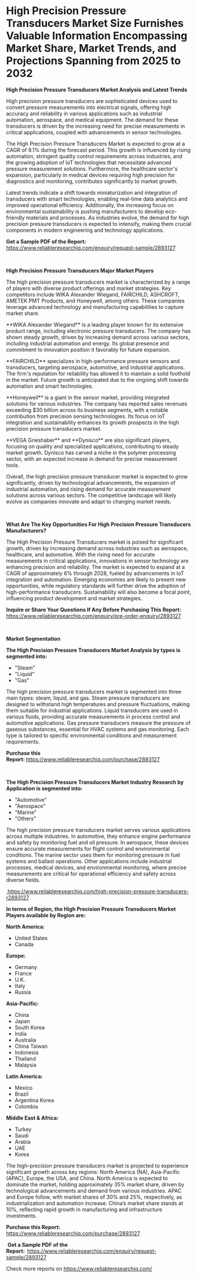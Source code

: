<p><h1>High Precision Pressure Transducers Market Size Furnishes Valuable Information Encompassing Market Share, Market Trends, and Projections Spanning from 2025 to 2032</h1></p><p><strong>High Precision Pressure Transducers Market Analysis and Latest Trends</strong></p>
<p><p>High precision pressure transducers are sophisticated devices used to convert pressure measurements into electrical signals, offering high accuracy and reliability in various applications such as industrial automation, aerospace, and medical equipment. The demand for these transducers is driven by the increasing need for precise measurements in critical applications, coupled with advancements in sensor technologies.</p><p>The High Precision Pressure Transducers Market is expected to grow at a CAGR of 9.1% during the forecast period. This growth is influenced by rising automation, stringent quality control requirements across industries, and the growing adoption of IoT technologies that necessitate advanced pressure measurement solutions. Furthermore, the healthcare sector's expansion, particularly in medical devices requiring high precision for diagnostics and monitoring, contributes significantly to market growth.</p><p>Latest trends indicate a shift towards miniaturization and integration of transducers with smart technologies, enabling real-time data analytics and improved operational efficiency. Additionally, the increasing focus on environmental sustainability is pushing manufacturers to develop eco-friendly materials and processes. As industries evolve, the demand for high precision pressure transducers is expected to intensify, making them crucial components in modern engineering and technology applications.</p></p>
<p><strong>Get a Sample PDF of the Report:&nbsp;</strong> <a href="https://www.reliableresearchiq.com/enquiry/request-sample/2893127?utm_campaign=3180&utm_medium=2&utm_source=Github&utm_content=ia&utm_term=15032025&utm_id=high-precision-pressure-transducers">https://www.reliableresearchiq.com/enquiry/request-sample/2893127</a></p>
<p>&nbsp;</p>
<p><strong>High Precision Pressure Transducers Major Market Players</strong></p>
<p><p>The high precision pressure transducers market is characterized by a range of players with diverse product offerings and market strategies. Key competitors include WIKA Alexander Wiegand, FAIRCHILD, ASHCROFT, AMETEK PMT Products, and Honeywell, among others. These companies leverage advanced technology and manufacturing capabilities to capture market share.</p><p>**WIKA Alexander Wiegand** is a leading player known for its extensive product range, including electronic pressure transducers. The company has shown steady growth, driven by increasing demand across various sectors, including industrial automation and energy. Its global presence and commitment to innovation position it favorably for future expansion.</p><p>**FAIRCHILD** specializes in high-performance pressure sensors and transducers, targeting aerospace, automotive, and industrial applications. The firm's reputation for reliability has allowed it to maintain a solid foothold in the market. Future growth is anticipated due to the ongoing shift towards automation and smart technologies.</p><p>**Honeywell** is a giant in the sensor market, providing integrated solutions for various industries. The company has reported sales revenues exceeding $30 billion across its business segments, with a notable contribution from precision sensing technologies. Its focus on IoT integration and sustainability enhances its growth prospects in the high precision pressure transducers market.</p><p>**VEGA Grieshaber** and **Dynisco** are also significant players, focusing on quality and specialized applications, contributing to steady market growth. Dynisco has carved a niche in the polymer processing sector, with an expected increase in demand for precise measurement tools.</p><p>Overall, the high precision pressure transducer market is expected to grow significantly, driven by technological advancements, the expansion of industrial automation, and rising demand for accurate measurement solutions across various sectors. The competitive landscape will likely evolve as companies innovate and adapt to changing market needs.</p></p>
<p>&nbsp;</p>
<p><strong>What Are The Key Opportunities For High Precision Pressure Transducers Manufacturers?</strong></p>
<p><p>The High Precision Pressure Transducers market is poised for significant growth, driven by increasing demand across industries such as aerospace, healthcare, and automotive. With the rising need for accurate measurements in critical applications, innovations in sensor technology are enhancing precision and reliability. The market is expected to expand at a CAGR of approximately 6% through 2028, fueled by advancements in IoT integration and automation. Emerging economies are likely to present new opportunities, while regulatory standards will further drive the adoption of high-performance transducers. Sustainability will also become a focal point, influencing product development and market strategies.</p></p>
<p><strong>Inquire or Share Your Questions If Any Before Purchasing This Report:</strong> <a href="https://www.reliableresearchiq.com/enquiry/pre-order-enquiry/2893127?utm_campaign=3180&utm_medium=2&utm_source=Github&utm_content=ia&utm_term=15032025&utm_id=high-precision-pressure-transducers">https://www.reliableresearchiq.com/enquiry/pre-order-enquiry/2893127</a></p>
<p>&nbsp;</p>
<p><strong>Market Segmentation</strong></p>
<p><strong>The High Precision Pressure Transducers Market Analysis by types is segmented into:</strong></p>
<p><ul><li>"Steam"</li><li>"Liquid"</li><li>"Gas"</li></ul></p>
<p><p>The high precision pressure transducers market is segmented into three main types: steam, liquid, and gas. Steam pressure transducers are designed to withstand high temperatures and pressure fluctuations, making them suitable for industrial applications. Liquid transducers are used in various fluids, providing accurate measurements in process control and automotive applications. Gas pressure transducers measure the pressure of gaseous substances, essential for HVAC systems and gas monitoring. Each type is tailored to specific environmental conditions and measurement requirements.</p></p>
<p><strong>Purchase this Report:&nbsp;</strong><a href="https://www.reliableresearchiq.com/purchase/2893127?utm_campaign=3180&utm_medium=2&utm_source=Github&utm_content=ia&utm_term=15032025&utm_id=high-precision-pressure-transducers">https://www.reliableresearchiq.com/purchase/2893127</a></p>
<p>&nbsp;</p>
<p><strong>The High Precision Pressure Transducers Market Industry Research by Application is segmented into:</strong></p>
<p><ul><li>"Automotive"</li><li>"Aerospace"</li><li>"Marine"</li><li>"Others"</li></ul></p>
<p><p>The high precision pressure transducers market serves various applications across multiple industries. In automotive, they enhance engine performance and safety by monitoring fuel and oil pressure. In aerospace, these devices ensure accurate measurements for flight control and environmental conditions. The marine sector uses them for monitoring pressure in fuel systems and ballast operations. Other applications include industrial processes, medical devices, and environmental monitoring, where precise measurements are critical for operational efficiency and safety across diverse fields.</p></p>
<p><a href="https://www.reliableresearchiq.com/high-precision-pressure-transducers-r2893127?utm_campaign=3180&utm_medium=2&utm_source=Github&utm_content=ia&utm_term=15032025&utm_id=high-precision-pressure-transducers">&nbsp;https://www.reliableresearchiq.com/high-precision-pressure-transducers-r2893127</a></p>
<p><strong>In terms of Region, the High Precision Pressure Transducers Market Players available by Region are:</strong></p>
<p>
    <p> <strong> North America: </strong>
        <ul>
            <li>United States</li>
            <li>Canada</li>
        </ul>
        </p> 
    <p> <strong> Europe: </strong>
        <ul>
            <li>Germany</li>
            <li>France</li>
            <li>U.K.</li>
            <li>Italy</li>
            <li>Russia</li>
        </ul>
        </p> 
    <p> <strong> Asia-Pacific: </strong>
        <ul>
            <li>China</li>
            <li>Japan</li>
            <li>South Korea</li>
            <li>India</li>
            <li>Australia</li>
            <li>China Taiwan</li>
            <li>Indonesia</li>
            <li>Thailand</li>
            <li>Malaysia</li>
        </ul>
        </p> 
    <p> <strong> Latin America: </strong>
        <ul>
            <li>Mexico</li>
            <li>Brazil</li>
            <li>Argentina Korea</li>
            <li>Colombia</li>
        </ul>
        </p> 
    <p> <strong> Middle East & Africa: </strong>
        <ul>
            <li>Turkey</li>
            <li>Saudi</li>
            <li>Arabia</li>
            <li>UAE</li>
            <li>Korea</li>
        </ul>
    </p>
    </p>
<p><p>The high-precision pressure transducers market is projected to experience significant growth across key regions: North America (NA), Asia-Pacific (APAC), Europe, the USA, and China. North America is expected to dominate the market, holding approximately 35% market share, driven by technological advancements and demand from various industries. APAC and Europe follow, with market shares of 30% and 25%, respectively, as industrialization and automation increase. China’s market share stands at 10%, reflecting rapid growth in manufacturing and infrastructure investments.</p></p>
<p><strong>Purchase this Report: </strong><a href="https://www.reliableresearchiq.com/purchase/2893127?utm_campaign=3180&utm_medium=2&utm_source=Github&utm_content=ia&utm_term=15032025&utm_id=high-precision-pressure-transducers">https://www.reliableresearchiq.com/purchase/2893127</a></p>
<p>&nbsp;<strong>Get a Sample PDF of the Report:&nbsp;&nbsp;</strong><a href="https://www.reliableresearchiq.com/enquiry/request-sample/2893127?utm_campaign=3180&utm_medium=2&utm_source=Github&utm_content=ia&utm_term=15032025&utm_id=high-precision-pressure-transducers">https://www.reliableresearchiq.com/enquiry/request-sample/2893127</a></p>
<p><strong></strong></p>
<p>Check more reports on <a href="https://www.reliableresearchiq.com/?utm_campaign=3180&utm_medium=2&utm_source=Github&utm_content=ia&utm_term=15032025&utm_id=high-precision-pressure-transducers">https://www.reliableresearchiq.com/</a></p>